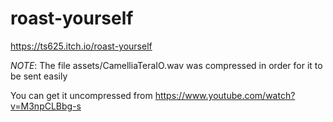 # roast-yourself
https://ts625.itch.io/roast-yourself

*NOTE*: The file assets/CamelliaTeraIO.wav was compressed in order for it to be sent easily

You can get it uncompressed from https://www.youtube.com/watch?v=M3npCLBbg-s
